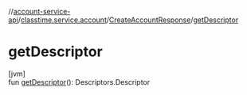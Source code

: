 //[account-service-api](../../../index.md)/[classtime.service.account](../index.md)/[CreateAccountResponse](index.md)/[getDescriptor](get-descriptor.md)

# getDescriptor

[jvm]\
fun [getDescriptor](get-descriptor.md)(): Descriptors.Descriptor
